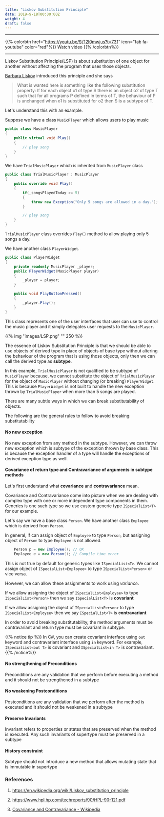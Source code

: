 ```yaml
---
title: "Liskov Substitution Principle"
date: 2019-9-18T00:00:00Z
weight: 4
draft: false
---
```


***
{{% colorbtn href="https://youtu.be/StT2I0mwjus?t=731" icon="fab fa-youtube" color="red"%}} Watch video {{% /colorbtn%}}
***

Liskov Substitution Principle(LSP) is about substitution of one object for another without affecting the program that uses those objects.

[Barbara Liskov](https://en.wikipedia.org/wiki/Barbara_Liskov) introduced this principle and she says

> What is wanted here is something like the following substitution property: If for each object o1 of type S there is an object o2 of type T such that for all programs P defined in terms of T, the behaviour of P is unchanged when o1 is substituted for o2 then S is a subtype of T.

Let's understand this with an example. 

Suppose we have a class `MusicPlayer` which allows users to play music

``` csharp
public class MusicPlayer
{
    public virtual void Play()
    {
        // play song
    }
}
```

We have `TrialMusicPlayer` which is inherited from `MusicPlayer` class

``` csharp
public class TrialMusicPlayer : MusicPlayer
{
    public override void Play()
    {
        if(_songsPlayedToday >= 5)
        {
            throw new Exception("Only 5 songs are allowed in a day.");
        }

        // play song
    }
}
```

`TrialMusicPlayer` class overrides `Play()` method to allow playing only 5 songs a day.

We have another class `PlayerWidget`.

``` csharp
public class PlayerWidget
{
    private readonly MusicPlayer _player;
    public PlayerWidget(MusicPlayer player)
    {
        _player = player;
    }

    public void PlayButtonPressed()
    {
        _player.Play();
    }
}
```
 This class represents one of the user interfaces that user can use to control the music player and it simply delegates user requests to the `MusicPlayer`.

{{% img "images/LSP.png" "" 250 %}}


The essence of Liskov Substitution Principle is that we should be able to use objects of derived type in place of objects of base type without altering the behaviour of the program that is using those objects, only then we can call the derived type as **subtype**.

In this example, `TrialMusicPlayer` is not qualified to be subtype of `MusicPlayer` because, we cannot substitute the object of `TrialMusicPlayer` for the object of `MusicPlayer` without changing (or breaking) `PlayerWidget`. This is because `PlayerWidget` is not built to handle the new exception thrown by `TrialMusicPlayer` when more than 5 songs are played.

There are many subtle ways in which we can break substitutability of objects. 

The following are the general rules to follow to avoid breaking substitutability

#### No new exception
No new exception from any method in the subtype. However, we can throw new exception which is subtype of the exception thrown by base class. This is because the exception handler of a type will handle the exceptions of derived exception type as well.

#### Covariance of return type and Contravariance of arguments in subtype methods

Let's first understand what **covariance** and **contravariance** mean. 

Covariance and Contravariance come into picture when we are dealing with complex type with one or more independent type components in them. Generics is one such type so we use custom generic type `ISpecialList<T>` for our example. 

Let's say we have a base class `Person`. We have another class `Employee` which is derived from `Person`. 

In general, if can assign object of `Employee` to type `Person`, but assigning object of `Person` to type `Employee` is not allowed.

```csharp
    Person p = new Employee(); // OK
    Employee e = new Person(); // Compile time error
```

This is not true by default for generic types like `ISpecialList<T>`. We cannot assign object of `ISpecialList<Employee>` to type `ISpecialList<Person>` or vice versa.

However, we can allow these assignments to work using _variance_.

If we allow assigning the object of `ISpecialList<Employee>` to type `ISpecialList<Person>` then we say `ISpecialList<T>` is **covariant**

If we allow assigning the object of `ISpecialList<Person>` to type `ISpecialList<Employee>` then we say `ISpecialList<T>` is **contravariant**

In order to avoid breaking substitutability, the method arguments must be contravariant and return type must be covariant in subtype.

{{% notice tip %}}
In C#, you can create covariant interface using `out` keyword and contravariant interface using `in` keyword. For example,
`ISpecialList<out T>` is covariant and `ISpecialList<in T>` is contravariant.
{{% /notice%}}

#### No strengthening of Preconditions
Preconditions are any validation that we perform before executing a method and it should not be strengthened in a subtype

#### No weakening Postconditions
Postconditions are any validation that we perform after the method is executed and it should not be weakened in a subtype

#### Preserve Invariants
Invariant refers to properties or states that are preserved when the method is executed. Any such invariants of supertype must be preserved in a subtype

#### History constraint
Subtype should not introduce a new method that allows mutating state that is immutable in supertype

### References

1. https://en.wikipedia.org/wiki/Liskov_substitution_principle

2. https://www.hpl.hp.com/techreports/90/HPL-90-121.pdf

3. [Covariance and Contravariance - Wikipedia](https://en.wikipedia.org/wiki/Covariance_and_contravariance_(computer_science))